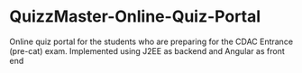 # QuizzMaster-Online-Quiz-Portal
Online quiz portal for the students who are preparing for the CDAC Entrance (pre-cat) exam. Implemented using J2EE as backend and Angular as front end
